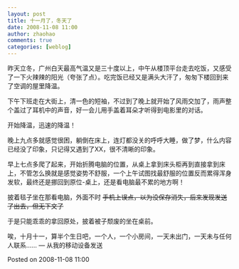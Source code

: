 ```yaml
---
layout: post
title: 十一月了，冬天了
date: 2008-11-08 11:00
author: zhaohao
comments: true
categories: [weblog]
---
```

昨天立冬，广州白天最高气温又是三十度以上，中午从楼顶平台走去吃饭，又感受了一下火辣辣的阳光（夸张了点）。吃完饭已经又是满头大汗了，匆匆下楼回到来了空调的屋里降温。

下午下班走在大街上，清一色的短袖，不过到了晚上就开始了风雨交加了，雨声整个盖过了耳机中的声音，好一会儿用手盖着耳朵才听得到电影里的对话。

开始降温，迅速的降温！

晚上九点多就感觉很困，躺倒在床上，连灯都没关的呼呼大睡，做了梦，什么内容已经没了印象，只记得又遇到了XX，很不清晰的印象。

早上七点多爬了起来，开始折腾电脑的位置，从桌上拿到床头柜再到直接拿到床上，不管怎么换就是感觉姿势不舒服，一个上午试图找最舒服的位置反而累得浑身发软，最终还是挪回到原位-桌上，还是看电脑最不累的地方啊！

披着毯子坐在那看电脑，外面不时 <del>手机上误点，以为没保存消失，后来发现发送了出去，但无下文了</del>

于是只能乖乖的拿回原处，披着被子颓废的坐在桌前。

唉，十月十一，算半个生日吧，一个人，一个小房间，一天未出门，一天未与任何人联系…… — 从我的移动设备发送

Posted on 2008-11-08 11:00

